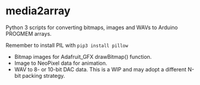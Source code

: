 # media2array
Python 3 scripts for converting bitmaps, images and WAVs to Arduino PROGMEM arrays.

Remember to install PIL with `pip3 install pillow`

- Bitmap images for Adafruit_GFX drawBitmap() function.
- Image to NeoPixel data for animation.
- WAV to 8- or 10-bit DAC data. This is a WIP and may adopt a different N-bit packing strategy.
